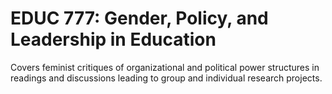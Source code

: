 # EDUC 777: Gender, Policy, and Leadership in Education

Covers feminist critiques of organizational and political power structures in readings and discussions leading to group and individual research projects.